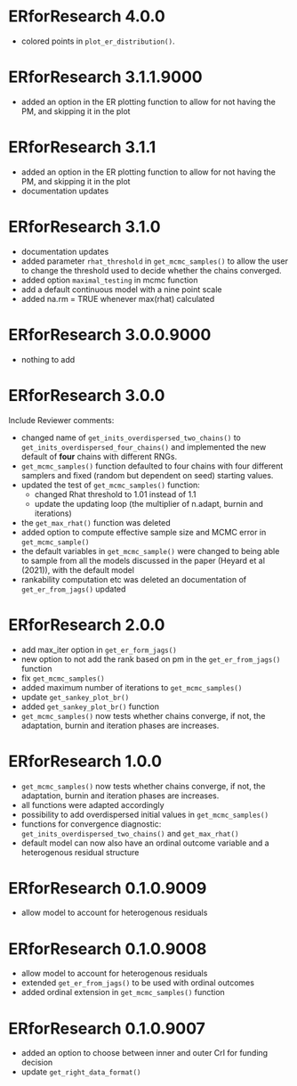 <!-- NEWS.md is maintained by https://cynkra.github.io/fledge, do not edit -->

# ERforResearch 4.0.0

- colored points in `plot_er_distribution()`.


# ERforResearch 3.1.1.9000

- added an option in the ER plotting function to allow for not having the PM, and skipping it in the plot


# ERforResearch 3.1.1

- added an option in the ER plotting function to allow for not having the PM, and skipping it in the plot
- documentation updates


# ERforResearch 3.1.0

- documentation updates
- added parameter `rhat_threshold` in `get_mcmc_samples()` to allow the user to change the threshold used to decide whether the chains converged.
- added option `maximal_testing` in mcmc function
- add a default continuous model with a nine point scale
- added na.rm = TRUE whenever max(rhat) calculated


# ERforResearch 3.0.0.9000

* nothing to add


# ERforResearch 3.0.0

Include Reviewer comments:  

- changed name of `get_inits_overdispersed_two_chains()` to `get_inits_overdispersed_four_chains()` and implemented the new default of **four** chains with different RNGs.  
- `get_mcmc_samples()` function defaulted to four chains with four different samplers and fixed (random but dependent on seed) starting values.  
- updated the test of `get_mcmc_samples()` function:  
  - changed Rhat threshold to 1.01 instead of 1.1  
  - update the updating loop (the multiplier of n.adapt, burnin and iterations)  
- the `get_max_rhat()` function was deleted  
- added option to compute effective sample size and MCMC error in `get_mcmc_sample()`    
- the default variables in `get_mcmc_sample()` were changed to being able to sample from all the models discussed in the paper (Heyard et al (2021)), with the default model  
- rankability computation etc was deleted an documentation of `get_er_from_jags()` updated


# ERforResearch 2.0.0

- add max_iter option in `get_er_form_jags()`
- new option to not add the rank based on pm in the `get_er_from_jags()` function
- fix `get_mcmc_samples()`
- added maximum number of iterations to `get_mcmc_samples()`
- update `get_sankey_plot_br()`
- added `get_sankey_plot_br()` function
- `get_mcmc_samples()` now tests whether chains converge, if not, the adaptation, burnin and iteration phases are increases.


# ERforResearch 1.0.0

- `get_mcmc_samples()` now tests whether chains converge, if not, the adaptation, burnin and iteration phases are increases.
- all functions were adapted accordingly
- possibility to add overdispersed initial values in `get_mcmc_samples()`
- functions for convergence diagnostic: `get_inits_overdispersed_two_chains()` and `get_max_rhat()`
- default model can now also have an ordinal outcome variable and a heterogenous residual structure


# ERforResearch 0.1.0.9009

- allow model to account for heterogenous residuals


# ERforResearch 0.1.0.9008

- allow model to account for heterogenous residuals
- extended `get_er_from_jags()` to be used with ordinal outcomes
- added ordinal extension in `get_mcmc_samples()` function



# ERforResearch 0.1.0.9007

- added an option  to choose between inner and outer CrI for funding decision
- update  `get_right_data_format()`


